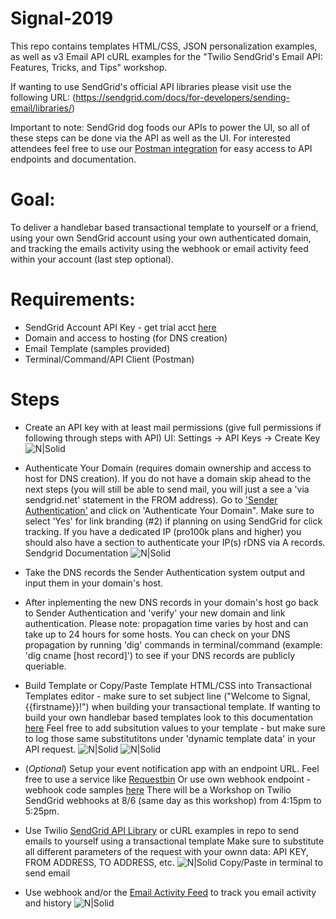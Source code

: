 # Signal-2019

This repo contains templates HTML/CSS, JSON personalization examples, as well as v3 Email API cURL examples for the "Twilio SendGrid's Email API: Features, Tricks, and Tips" workshop.

If wanting to use SendGrid's official API libraries please visit use the following URL: (https://sendgrid.com/docs/for-developers/sending-email/libraries/)

Important to note: SendGrid dog foods our APIs to power the UI, so all of these steps can be done via the API as well as the UI.  For interested attendees feel free to use our [Postman integration](https://sendgrid.com/blog/sendgrid-v3-api-postman-2/) for easy access to API endpoints and documentation.

# Goal:
To deliver a handlebar based transactional template to yourself or a friend, using your own SendGrid account using your own authenticated domain, and tracking the emails activity using the webhook or email activity feed within your account (last step optional).

# Requirements:
  - SendGrid Account API Key - get trial acct [here](https://sendgrid.com/free/)
  - Domain and access to hosting (for DNS creation)
  - Email Template (samples provided)
  - Terminal/Command/API Client (Postman)

# Steps
- Create an API key with at least mail permissions (give full permissions if following through steps with API)
UI: Settings -> API Keys -> Create Key
![N|Solid](https://content.screencast.com/users/ryantsg/folders/Jing/media/78ffe380-37ef-4c35-887b-25cfe0f6c20e/00000004.png)
  
- Authenticate Your Domain (requires domain ownership and access to host for DNS creation).  If you do not have a domain skip ahead to the next steps (you will still be able to send mail, you will just a see a 'via sendgrid.net' statement in the FROM address).  Go to ['Sender Authentication'](https://app.sendgrid.com/settings/sender_auth) and click on 'Authenticate Your Domain".  Make sure to select 'Yes' for link branding (#2) if planning on using SendGrid for click tracking.  If you have a dedicated IP (pro100k plans and higher) you should also have a section to authenticate your IP(s) rDNS via A records.
Sendgrid Documentation
![N|Solid](https://content.screencast.com/users/ryantsg/folders/Jing/media/5dab8e97-f289-4e2f-8426-ce45b50518d9/00000006.png)

- Take the DNS records the Sender Authentication system output and input them in your domain's host.

- After inplementing the new DNS records in your domain's host go back to Sender Authentication and 'verify' your new domain and link authentication.  Please note: propagation time varies by host and can take up to 24 hours for some hosts.  You can check on your DNS propagation by running 'dig' commands in terminal/command (example: 'dig cname [host record]') to see if your DNS records are publicly queriable.

- Build Template or Copy/Paste Template HTML/CSS into Transactional Templates editor - make sure to set subject line ("Welcome to Signal, {{firstname}}!") when building your transactional template.
If wanting to build your own handlebar based templates look to this documentation [here](https://sendgrid.com/docs/for-developers/sending-email/using-handlebars/)
Feel free to add subsitution values to your template - but make sure to log those same substitutitons under 'dynamic template data' in your API request.
![N|Solid](https://content.screencast.com/users/ryantsg/folders/Jing/media/6e309f0b-e7bf-4196-a952-e97b556cf9cb/00000003.png)
![N|Solid](https://content.screencast.com/users/ryantsg/folders/Jing/media/c9a8ad74-2733-4bd1-a435-527cbfd1441a/00000008.png)

- (*Optional*) Setup your event notification app with an endpoint URL.  Feel free to use a service like [Requestbin](http://requestbin.net/)
Or use own webhook endpoint - webhook code samples [here](https://sendgrid.com/docs/for-developers/tracking-events/)
There will be a Workshop on Twilio SendGrid webhooks at 8/6 (same day as this workshop) from 4:15pm to 5:25pm.

- Use Twilio [SendGrid API Library](https://sendgrid.com/docs/for-developers/sending-email/libraries/) or cURL examples in repo to send emails to yourself using a transactional template
Make sure to substitute all different parameters of the request with your ownn data: API KEY, FROM ADDRESS, TO ADDRESS, etc.
![N|Solid](https://content.screencast.com/users/ryantsg/folders/Jing/media/416feee0-ef1f-4a41-b73a-fb12aef32e1b/00000007.png)
Copy/Paste in terminal to send email

- Use webhook and/or the [Email Activity Feed](https://app.sendgrid.com/email_activity) to track you email activity and history
![N|Solid](https://content.screencast.com/users/ryantsg/folders/Jing/media/5b1db284-85db-4863-9929-e79dfe9e0b44/00000005.png)
